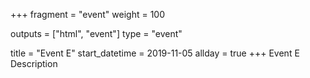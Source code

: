 +++
fragment = "event"
weight = 100

outputs = ["html", "event"]
type = "event"

title = "Event E"
start_datetime = 2019-11-05
allday = true
+++
Event E Description